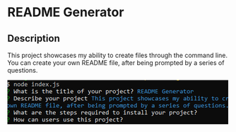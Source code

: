 
  # README Generator

  ## Description

  This project showcases my ability to create files through the command line. You can create your own README file, after being prompted by a series of questions.

![screenshot](./samplereadme/Screenshot_2.png)
